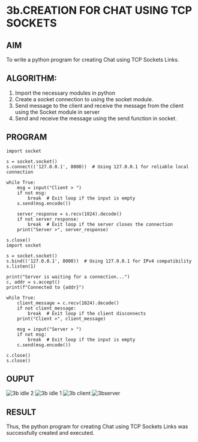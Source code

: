 # 3b.CREATION FOR CHAT USING TCP SOCKETS
## AIM
To write a python program for creating Chat using TCP Sockets Links.
## ALGORITHM:
1. Import the necessary modules in python
2. Create a socket connection to using the socket module.
3. Send message to the client and receive the message from the client using the Socket module in
 server
4. Send and receive the message using the send function in socket.
## PROGRAM
```
import socket

s = socket.socket()
s.connect(('127.0.0.1', 8000))  # Using 127.0.0.1 for reliable local connection

while True:
    msg = input("Client > ")
    if not msg:
        break  # Exit loop if the input is empty
    s.send(msg.encode())

    server_response = s.recv(1024).decode()
    if not server_response:
        break  # Exit loop if the server closes the connection
    print("Server >", server_response)

s.close()
import socket

s = socket.socket()
s.bind(('127.0.0.1', 8000))  # Using 127.0.0.1 for IPv4 compatibility
s.listen(1)

print("Server is waiting for a connection...")
c, addr = s.accept()
print(f"Connected to {addr}")

while True:
    client_message = c.recv(1024).decode()
    if not client_message:
        break  # Exit loop if the client disconnects
    print("Client >", client_message)

    msg = input("Server > ")
    if not msg:
        break  # Exit loop if the input is empty
    c.send(msg.encode())

c.close()
s.close()

```
## OUPUT
![3b idle 2](https://github.com/user-attachments/assets/36792229-31b0-4d61-a2a9-e8248f98765c)
![3b idle 1](https://github.com/user-attachments/assets/2b8794de-a3a4-4da3-ba67-95b023976a31)
![3b client](https://github.com/user-attachments/assets/a62abba6-86e3-4d18-9d62-896bec79afbe)
![3bserver](https://github.com/user-attachments/assets/f5dba7de-5551-4e83-85f5-d47cbf89841f)



## RESULT
Thus, the python program for creating Chat using TCP Sockets Links was successfully 
created and executed.
